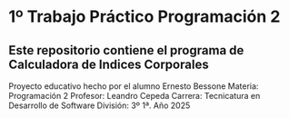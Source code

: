 # 1º Trabajo Práctico Programación 2

## Este repositorio contiene el programa de Calculadora de Indices Corporales
Proyecto educativo hecho por el alumno Ernesto Bessone
Materia: Programación 2
Profesor: Leandro Cepeda
Carrera: Tecnicatura en Desarrollo de Software
División: 3º 1ª. Año 2025
